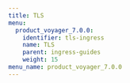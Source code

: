 ```yaml
---
title: TLS
menu:
  product_voyager_7.0.0:
    identifier: tls-ingress
    name: TLS
    parent: ingress-guides
    weight: 15
menu_name: product_voyager_7.0.0
---
```

